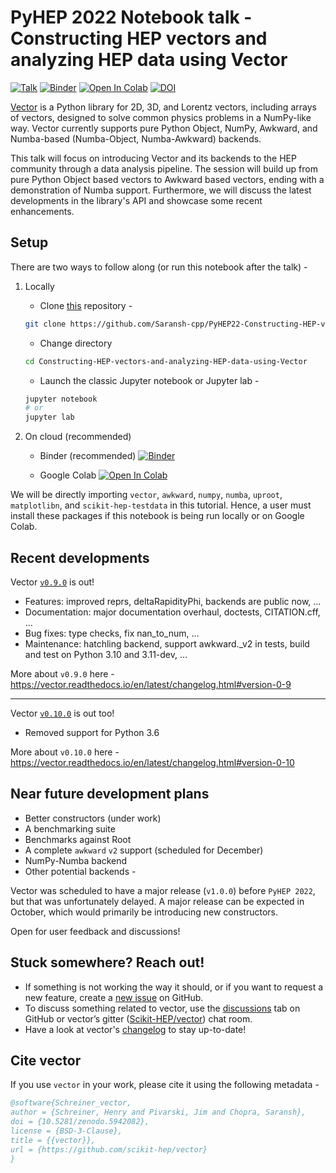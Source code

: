 # PyHEP 2022 Notebook talk - Constructing HEP vectors and analyzing HEP data using Vector

[![Talk](https://img.shields.io/badge/PyHEP22-notebook_talk-blue?logo=github&logoColor=white&color=blue)](https://indico.cern.ch/event/1150631/contributions/5014393/)
[![Binder](https://mybinder.org/badge_logo.svg)](https://mybinder.org/v2/gh/Saransh-cpp/PyHEP22-Constructing-HEP-vectors-and-analyzing-HEP-data-using-Vector/HEAD?urlpath=lab/tree/talk.ipynb)
[![Open In Colab](https://colab.research.google.com/assets/colab-badge.svg)](https://colab.research.google.com/github/Saransh-cpp/PyHEP22-Constructing-HEP-vectors-and-analyzing-HEP-data-using-Vector/blob/main/talk.ipynb)
[![DOI](https://zenodo.org/badge/DOI/10.5281/zenodo.7067311.svg)](https://doi.org/10.5281/zenodo.7067311)

[Vector](https://iris-hep.org/projects/vector.html) is a Python library for 2D, 3D, and Lorentz vectors, including arrays of vectors, designed to solve common physics problems in a NumPy-like way. Vector currently supports pure Python Object, NumPy, Awkward, and Numba-based (Numba-Object, Numba-Awkward) backends.

This talk will focus on introducing Vector and its backends to the HEP community through a data analysis pipeline. The session will build up from pure Python Object based vectors to Awkward based vectors, ending with a demonstration of Numba support. Furthermore, we will discuss the latest developments in the library's API and showcase some recent enhancements.

## Setup

There are two ways to follow along (or run this notebook after the talk) -

1. Locally

    - Clone [this](https://github.com/Saransh-cpp/PyHEP22-Constructing-HEP-vectors-and-analyzing-HEP-data-using-Vector.git) repository -
    ```bash
    git clone https://github.com/Saransh-cpp/PyHEP22-Constructing-HEP-vectors-and-analyzing-HEP-data-using-Vector.git
    ```

    - Change directory
    ```bash
    cd Constructing-HEP-vectors-and-analyzing-HEP-data-using-Vector
    ```

    - Launch the classic Jupyter notebook or Jupyter lab -
    ```bash
    jupyter notebook
    # or
    jupyter lab
    ```

2. On cloud (recommended)

    - Binder (recommended)
[![Binder](https://mybinder.org/badge_logo.svg)](https://mybinder.org/v2/gh/Saransh-cpp/PyHEP22-Constructing-HEP-vectors-and-analyzing-HEP-data-using-Vector/HEAD?urlpath=lab/tree/talk.ipynb)

    - Google Colab
[![Open In Colab](https://colab.research.google.com/assets/colab-badge.svg)](https://colab.research.google.com/github/Saransh-cpp/PyHEP22-Constructing-HEP-vectors-and-analyzing-HEP-data-using-Vector/blob/main/talk.ipynb)

We will be directly importing `vector`, `awkward`, `numpy`, `numba`, `uproot`, `matplotlibn`, and `scikit-hep-testdata` in this tutorial. Hence, a user must install these packages if this notebook is being run locally or on Google Colab.

## Recent developments

Vector [`v0.9.0`](https://github.com/scikit-hep/vector/releases/tag/v0.9.0) is out!
- Features: improved reprs, deltaRapidityPhi, backends are public now, …
- Documentation: major documentation overhaul, doctests, CITATION.cff, …
- Bug fixes: type checks, fix nan_to_num, …
- Maintenance: hatchling backend, support awkward._v2 in tests, build and test on Python 3.10 and 3.11-dev, …

More about `v0.9.0` here - https://vector.readthedocs.io/en/latest/changelog.html#version-0-9

---

Vector [`v0.10.0`](https://github.com/scikit-hep/vector/releases/tag/v0.10.0) is out too!
- Removed support for Python 3.6

More about `v0.10.0` here - https://vector.readthedocs.io/en/latest/changelog.html#version-0-10

## Near future development plans

- Better constructors (under work)
- A benchmarking suite
- Benchmarks against Root
- A complete `awkward` `v2` support (scheduled for December)
- NumPy-Numba backend
- Other potential backends -

Vector was scheduled to have a major release (`v1.0.0`) before `PyHEP 2022`, but that was unfortunately delayed. A major release can be expected in October, which would primarily be introducing new constructors.

Open for user feedback and discussions!

## Stuck somewhere? Reach out!

- If something is not working the way it should, or if you want to request a new feature, create a [new issue](https://github.com/scikit-hep/vector/issues) on GitHub.
- To discuss something related to vector, use the [discussions](https://github.com/scikit-hep/vector/discussions/) tab on GitHub or vector’s gitter ([Scikit-HEP/vector](https://gitter.im/Scikit-HEP/vector)) chat room.
- Have a look at vector's [changelog](https://vector.readthedocs.io/en/latest/#changes-in-vector-s-api) to stay up-to-date!

## Cite vector

If you use `vector` in your work, please cite it using the following metadata -

```bib
@software{Schreiner_vector,
author = {Schreiner, Henry and Pivarski, Jim and Chopra, Saransh},
doi = {10.5281/zenodo.5942082},
license = {BSD-3-Clause},
title = {{vector}},
url = {https://github.com/scikit-hep/vector}
}
```
